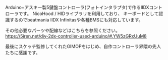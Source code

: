 Arduino+アスキー製5鍵盤コントローラ(フォトインタラプタ)で作るIIDXコントローラです。
NicoHood / HIDライブラリを利用しており、
キーボードとして認識するのでbeatmania IIDX Infinitasや各種BMSにも対応しています。

その他必要なパーツや配線などはこちらを参照ください。
https://5iren.net/diy-2dx-controller-used-arduino/#.YW5zGRxUuM8

最後にスケッチ監修してくれたGIMOPをはじめ、自作コントローラ界隈の先人たちに感謝です。
